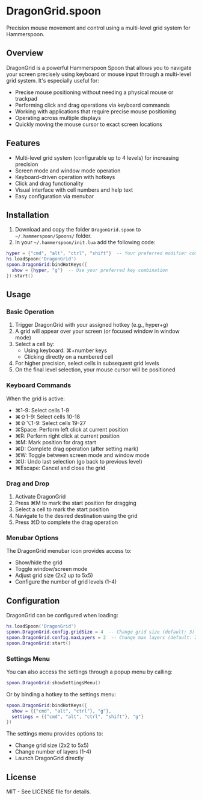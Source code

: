 # DragonGrid.spoon

Precision mouse movement and control using a multi-level grid system for Hammerspoon.

## Overview

DragonGrid is a powerful Hammerspoon Spoon that allows you to navigate your screen precisely using keyboard or mouse input through a multi-level grid system. It's especially useful for:

- Precise mouse positioning without needing a physical mouse or trackpad
- Performing click and drag operations via keyboard commands
- Working with applications that require precise mouse positioning
- Operating across multiple displays
- Quickly moving the mouse cursor to exact screen locations

## Features

- Multi-level grid system (configurable up to 4 levels) for increasing precision
- Screen mode and window mode operation
- Keyboard-driven operation with hotkeys
- Click and drag functionality 
- Visual interface with cell numbers and help text
- Easy configuration via menubar

## Installation

1. Download and copy the folder `DragonGrid.spoon` to `~/.hammerspoon/Spoons/` folder.
2. In your `~/.hammerspoon/init.lua` add the following code:

```lua
hyper = {"cmd", "alt", "ctrl", "shift"}  -- Your preferred modifier combination
hs.loadSpoon('DragonGrid')
spoon.DragonGrid:bindHotKeys({
  show = {hyper, "g"}  -- Use your preferred key combination
}):start()
```

## Usage

### Basic Operation

1. Trigger DragonGrid with your assigned hotkey (e.g., hyper+g)
2. A grid will appear over your screen (or focused window in window mode)
3. Select a cell by:
   - Using keyboard: ⌘+number keys
   - Clicking directly on a numbered cell
4. For higher precision, select cells in subsequent grid levels
5. On the final level selection, your mouse cursor will be positioned

### Keyboard Commands

When the grid is active:
- ⌘1-9: Select cells 1-9
- ⌘⇧1-9: Select cells 10-18
- ⌘⇧⌥1-9: Select cells 19-27
- ⌘Space: Perform left click at current position
- ⌘R: Perform right click at current position
- ⌘M: Mark position for drag start
- ⌘D: Complete drag operation (after setting mark)
- ⌘W: Toggle between screen mode and window mode
- ⌘U: Undo last selection (go back to previous level)
- ⌘Escape: Cancel and close the grid

### Drag and Drop

1. Activate DragonGrid
2. Press ⌘M to mark the start position for dragging
3. Select a cell to mark the start position
4. Navigate to the desired destination using the grid
5. Press ⌘D to complete the drag operation

### Menubar Options

The DragonGrid menubar icon provides access to:
- Show/hide the grid
- Toggle window/screen mode
- Adjust grid size (2x2 up to 5x5)
- Configure the number of grid levels (1-4)

## Configuration

DragonGrid can be configured when loading:

```lua
hs.loadSpoon('DragonGrid')
spoon.DragonGrid.config.gridSize = 4  -- Change grid size (default: 3)
spoon.DragonGrid.config.maxLayers = 2  -- Change max layers (default: 2)
spoon.DragonGrid:start()
```

### Settings Menu

You can also access the settings through a popup menu by calling:

```lua
spoon.DragonGrid:showSettingsMenu()
```

Or by binding a hotkey to the settings menu:

```lua
spoon.DragonGrid:bindHotKeys({
  show = {{"cmd", "alt", "ctrl"}, "g"},
  settings = {{"cmd", "alt", "ctrl", "shift"}, "g"}
})
```

The settings menu provides options to:
- Change grid size (2x2 to 5x5)
- Change number of layers (1-4)
- Launch DragonGrid directly

## License

MIT - See LICENSE file for details. 
